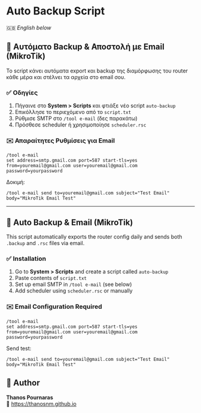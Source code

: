 # Auto Backup Script

🇬🇧 *English below*

## 💾 Αυτόματο Backup & Αποστολή με Email (MikroTik)

Το script κάνει αυτόματα export και backup της διαμόρφωσης του router κάθε μέρα και στέλνει τα αρχεία στο email σου.

### ✅ Οδηγίες

1. Πήγαινε στο **System > Scripts** και φτιάξε νέο script `auto-backup`
2. Επικόλλησε το περιεχόμενο από το `script.txt`
3. Ρύθμισε SMTP στο `/tool e-mail` (δες παρακάτω)
4. Πρόσθεσε scheduler ή χρησιμοποίησε `scheduler.rsc`

### ✉️ Απαραίτητες Ρυθμίσεις για Email

```mikrotik
/tool e-mail
set address=smtp.gmail.com port=587 start-tls=yes from=youremail@gmail.com user=youremail@gmail.com password=yourpassword
```

Δοκιμή:
```mikrotik
/tool e-mail send to=youremail@gmail.com subject="Test Email" body="MikroTik Email Test"
```

---

## 💾 Auto Backup & Email (MikroTik)

This script automatically exports the router config daily and sends both `.backup` and `.rsc` files via email.

### ✅ Installation

1. Go to **System > Scripts** and create a script called `auto-backup`
2. Paste contents of `script.txt`
3. Set up email SMTP in `/tool e-mail` (see below)
4. Add scheduler using `scheduler.rsc` or manually

### ✉️ Email Configuration Required

```mikrotik
/tool e-mail
set address=smtp.gmail.com port=587 start-tls=yes from=youremail@gmail.com user=youremail@gmail.com password=yourpassword
```

Send test:
```mikrotik
/tool e-mail send to=youremail@gmail.com subject="Test Email" body="MikroTik Email Test"
```

## 👤 Author

**Thanos Pournaras**  
🔗 https://thanosnm.github.io
